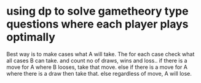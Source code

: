 # using dp to solve gametheory type questions where each player plays optimally

Best way is to make cases what A will take. The for each case check what all cases B can take. and count no of draws, wins and loss.. if there is a move for A where B looses, take that move.
else if there is a move for A where there is a draw then take that. else regardless of move, A will lose.
